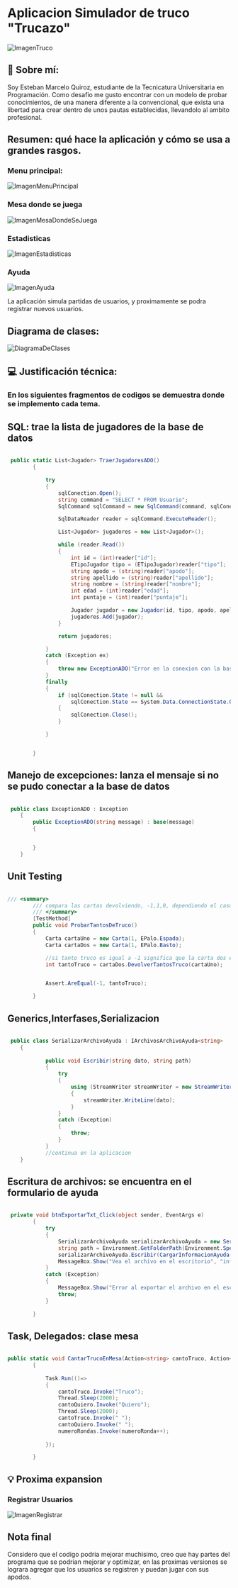 #  Aplicacion Simulador de truco "Trucazo"
![ImagenTruco](./img/backgroundInicio.png)


## :wave: Sobre mí: 
Soy Esteban Marcelo Quiroz, estudiante de la Tecnicatura Universitaria en Programación.
Como desafio me gusto encontrar con un modelo de probar conocimientos, de una manera diferente
a la convencional, que exista una libertad para crear dentro de unos pautas establecidas, llevandolo al ambito
profesional. 

##  Resumen: qué hace la aplicación y cómo se usa a grandes rasgos.

 ### Menu principal:
 ![ImagenMenuPrincipal](./img/menuPrincipal.png)

 ### Mesa donde se juega
 ![ImagenMesaDondeSeJuega](./img/mesa.png)


 ### Estadisticas
 ![ImagenEstadisticas](./img/estadisticas.png)

 ### Ayuda
 ![ImagenAyuda](./img/ayuda.png)



La aplicación simula partidas de usuarios, y proximamente se podra registrar nuevos usuarios.

## Diagrama de clases:
![DiagramaDeClases](./img/DiagramaDeClases.png)


## :computer: Justificación técnica: 


### En los siguientes fragmentos de codigos se demuestra donde se implemento cada tema.

## SQL: trae la lista de jugadores de la base de datos
~~~ C# (lenguaje en el que esta escrito)

 public static List<Jugador> TraerJugadoresADO() 
        {

            try
            {
                sqlConection.Open();
                string command = "SELECT * FROM Usuario";
                SqlCommand sqlCommand = new SqlCommand(command, sqlConection);

                SqlDataReader reader = sqlCommand.ExecuteReader();

                List<Jugador> jugadores = new List<Jugador>();

                while (reader.Read())
                {
                    int id = (int)reader["id"];
                    ETipoJugador tipo = (ETipoJugador)reader["tipo"];
                    string apodo = (string)reader["apodo"];
                    string apellido = (string)reader["apellido"];
                    string nombre = (string)reader["nombre"];
                    int edad = (int)reader["edad"];
                    int puntaje = (int)reader["puntaje"];

                    Jugador jugador = new Jugador(id, tipo, apodo, apellido, nombre, edad, puntaje);
                    jugadores.Add(jugador);
                }

                return jugadores;

            } 
            catch (Exception ex) 
            {
                throw new ExceptionADO("Error en la conexion con la base de datos");
            }
            finally
            {
                if (sqlConection.State != null &&
                    sqlConection.State == System.Data.ConnectionState.Open)
                {
                    sqlConection.Close();
                }

            }


        }

~~~

## Manejo de excepciones: lanza el mensaje si no se pudo conectar a la base de datos

~~~ C# (lenguaje en el que esta escrito)

 public class ExceptionADO : Exception
    {
        public ExceptionADO(string message) : base(message)
        {


        }
    }


~~~

## Unit Testing
~~~ C# (lenguaje en el que esta escrito)

/// <summary>
        /// compara las cartas devolviendo, -1,1,0, dependiendo el caso, segun las reglas del truco
        /// </summary>
        [TestMethod]
        public void ProbarTantosDeTruco()
        {
            Carta cartaUno = new Carta(1, EPalo.Espada);
            Carta cartaDos = new Carta(1, EPalo.Basto);

            //si tanto truco es igual a -1 significa que la carta dos es menor a la carta uno
            int tantoTruco = cartaDos.DevolverTantosTruco(cartaUno);


            Assert.AreEqual(-1, tantoTruco);

        }


~~~

## Generics,Interfases,Serializacion
~~~ C# (lenguaje en el que esta escrito)

 public class SerializarArchivoAyuda : IArchivosArchivoAyuda<string>
    {
        
            public void Escribir(string dato, string path)
            {
                try
                {
                    using (StreamWriter streamWriter = new StreamWriter(path))
                    {
                        streamWriter.WriteLine(dato);
                    }
                }
                catch (Exception)
                {
                    throw;
                }
            }
            //continua en la aplicacion
    }


~~~

## Escritura de archivos: se encuentra en el formulario de ayuda
~~~ C# (lenguaje en el que esta escrito)

 private void btnExportarTxt_Click(object sender, EventArgs e)
        {
            try
            {
                SerializarArchivoAyuda serializarArchivoAyuda = new SerializarArchivoAyuda();
                string path = Environment.GetFolderPath(Environment.SpecialFolder.Desktop) + "\\ ayuda.txt";
                serializarArchivoAyuda.Escribir(CargarInformacionAyuda(), path);
                MessageBox.Show("Vea el archivo en el escritorio", "informacion");
            }
            catch (Exception)
            {
                MessageBox.Show("Error al exportar el archivo en el escritorio", "Error");
                throw;
            }
            
        }


~~~

## Task, Delegados: clase mesa
~~~ C# (lenguaje en el que esta escrito)

public static void CantarTrucoEnMesa(Action<string> cantoTruco, Action<string> cantoQuiero, Action<int> numeroRondas) 
        {
           
            Task.Run(()=> 
            {
                cantoTruco.Invoke("Truco");
                Thread.Sleep(2000);
                cantoQuiero.Invoke("Quiero");
                Thread.Sleep(2000);
                cantoTruco.Invoke(" ");
                cantoQuiero.Invoke(" ");
                numeroRondas.Invoke(numeroRonda++);
                
            });

        }


~~~

## :bulb: Proxima expansion 
### Registrar Usuarios
 ![ImagenRegistrar](./img/nuevosUsuarios.png) 

 ## Nota final

 Considero que el codigo podria mejorar muchisimo, creo que hay partes del programa que se podrian mejorar y optimizar, en las proximas versiones se lograra agregar que los usuarios se registren y puedan jugar con sus apodos.
